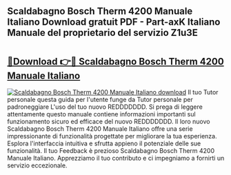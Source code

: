 ## Scaldabagno Bosch Therm 4200 Manuale Italiano Download gratuit PDF - Part-axK Italiano Manuale del proprietario del servizio Z1u3E

# <h2><a href="http://dfdwix.blite.top/?on=Scaldabagno+Bosch+Therm+4200+Manuale+Italiano">🔗Download 👉🔴 Scaldabagno Bosch Therm 4200 Manuale Italiano</a></h2>

[![Scaldabagno Bosch Therm 4200 Manuale Italiano download](https://i.imgur.com/lujVjoI.png)](http://dfdwix.blite.top/?on=Scaldabagno+Bosch+Therm+4200+Manuale+Italiano)
Il tuo Tutor personale questa guida per l'utente funge da Tutor personale per padroneggiare L'uso del tuo nuovo REDDDDDDD. Si prega di leggere attentamente questo manuale contiene informazioni importanti sul funzionamento sicuro ed efficace del nuovo REDDDDDDD. Il loro nuovo Scaldabagno Bosch Therm 4200 Manuale Italiano offre una serie impressionante di funzionalità progettate per migliorare la tua esperienza. Esplora l'interfaccia intuitiva e sfrutta appieno il potenziale delle sue funzionalità. Il tuo Feedback è prezioso Scaldabagno Bosch Therm 4200 Manuale Italiano. Apprezziamo il tuo contributo e ci impegniamo a fornirti un servizio eccezionale.
